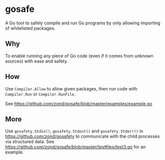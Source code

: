 # gosafe

A Go tool to safely compile and run Go programs by only allowing importing of whitelisted packages.

## Why

To enable running any piece of Go code (even if it comes from unknown sources) with ease and safety.

## How

Use `Compiler.Allow` to allow given packages, then run code with `Compiler.Run` or `Compiler.RunFile`.

See https://github.com/zond/gosafe/blob/master/examples/example.go

## More

Use `gosafety.Stdin()`, `gosafety.Stdout()` and `gosafety.Stderr()` in https://github.com/zond/gosafety to communicate with the child processes via structured data. See https://github.com/zond/gosafe/blob/master/testfiles/test3.go for an example.
